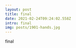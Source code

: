 ```yaml
---
layout: post
title: final
date: 2021-02-24T09:24:02.558Z
intro: final
img: posts/1901-hands.jpg
---
```

final
